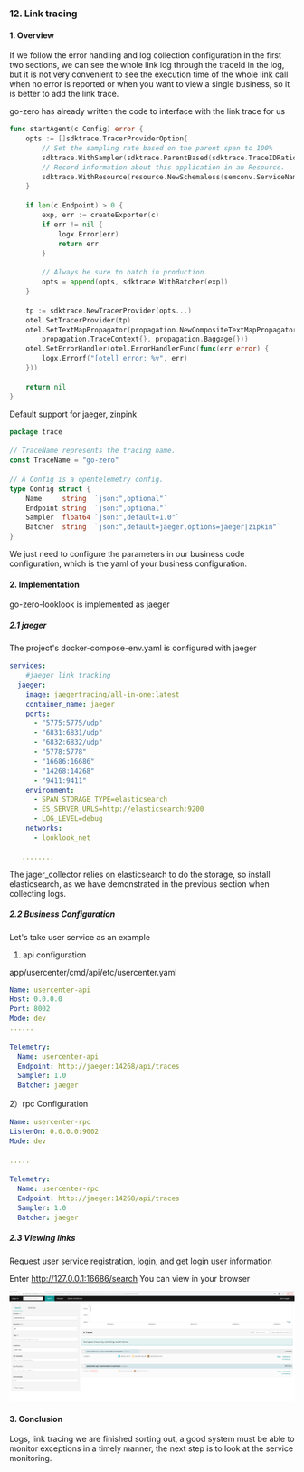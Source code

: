 ### 12. Link tracing



#### 1. Overview

If we follow the error handling and log collection configuration in the first two sections, we can see the whole link log through the traceId in the log, but it is not very convenient to see the execution time of the whole link call when no error is reported or when you want to view a single business, so it is better to add the link trace.



go-zero has already written the code to interface with the link trace for us

```go
func startAgent(c Config) error {
	opts := []sdktrace.TracerProviderOption{
		// Set the sampling rate based on the parent span to 100%
		sdktrace.WithSampler(sdktrace.ParentBased(sdktrace.TraceIDRatioBased(c.Sampler))),
		// Record information about this application in an Resource.
		sdktrace.WithResource(resource.NewSchemaless(semconv.ServiceNameKey.String(c.Name))),
	}

	if len(c.Endpoint) > 0 {
		exp, err := createExporter(c)
		if err != nil {
			logx.Error(err)
			return err
		}

		// Always be sure to batch in production.
		opts = append(opts, sdktrace.WithBatcher(exp))
	}

	tp := sdktrace.NewTracerProvider(opts...)
	otel.SetTracerProvider(tp)
	otel.SetTextMapPropagator(propagation.NewCompositeTextMapPropagator(
		propagation.TraceContext{}, propagation.Baggage{}))
	otel.SetErrorHandler(otel.ErrorHandlerFunc(func(err error) {
		logx.Errorf("[otel] error: %v", err)
	}))

	return nil
}
```

Default support for jaeger, zinpink

```go
package trace

// TraceName represents the tracing name.
const TraceName = "go-zero"

// A Config is a opentelemetry config.
type Config struct {
	Name     string  `json:",optional"`
	Endpoint string  `json:",optional"`
	Sampler  float64 `json:",default=1.0"`
	Batcher  string  `json:",default=jaeger,options=jaeger|zipkin"`
}

```



We just need to configure the parameters in our business code configuration, which is the yaml of your business configuration.





#### 2. Implementation

go-zero-looklook is implemented as jaeger

##### 2.1 jaeger

The project's docker-compose-env.yaml is configured with jaeger

```yaml
services:
    #jaeger link tracking
  jaeger:
    image: jaegertracing/all-in-one:latest
    container_name: jaeger
    ports:
      - "5775:5775/udp"
      - "6831:6831/udp"
      - "6832:6832/udp"
      - "5778:5778"
      - "16686:16686"
      - "14268:14268"
      - "9411:9411"
    environment:
      - SPAN_STORAGE_TYPE=elasticsearch
      - ES_SERVER_URLS=http://elasticsearch:9200
      - LOG_LEVEL=debug
    networks:
      - looklook_net
      
   ........
```

The jager_collector relies on elasticsearch to do the storage, so install elasticsearch, as we have demonstrated in the previous section when collecting logs.





##### 2.2 Business Configuration

Let's take user service as an example

1) api configuration

app/usercenter/cmd/api/etc/usercenter.yaml

```yaml
Name: usercenter-api
Host: 0.0.0.0
Port: 8002
Mode: dev
......

Telemetry:
  Name: usercenter-api
  Endpoint: http://jaeger:14268/api/traces
  Sampler: 1.0
  Batcher: jaeger
```

2）rpc Configuration

```yaml
Name: usercenter-rpc
ListenOn: 0.0.0.0:9002
Mode: dev

.....

Telemetry:
  Name: usercenter-rpc
  Endpoint: http://jaeger:14268/api/traces
  Sampler: 1.0
  Batcher: jaeger
```



##### 2.3 Viewing links

Request user service registration, login, and get login user information

Enter http://127.0.0.1:16686/search You can view in your browser

![image-20220124131708426](../chinese/images/1/image-20220117181505739.png)



#### 3. Conclusion

Logs, link tracing we are finished sorting out, a good system must be able to monitor exceptions in a timely manner, the next step is to look at the service monitoring.


















